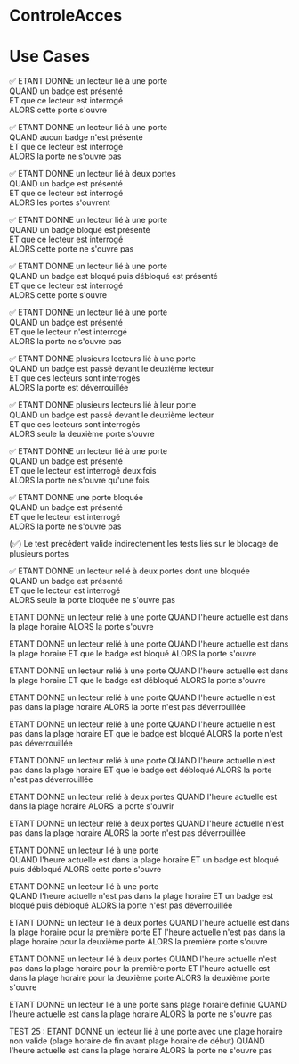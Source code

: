 # ControleAcces

# Use Cases
✅ ETANT DONNE un lecteur lié à une porte  
QUAND un badge est présenté  
ET que ce lecteur est interrogé  
ALORS cette porte s'ouvre

✅ ETANT DONNE un lecteur lié à une porte  
QUAND aucun badge n'est présenté  
ET que ce lecteur est interrogé  
ALORS la porte ne s'ouvre pas

✅ ETANT DONNE un lecteur lié à deux portes  
QUAND un badge est présenté  
ET que ce lecteur est interrogé  
ALORS les portes s'ouvrent

✅ ETANT DONNE un lecteur lié à une porte  
QUAND un badge bloqué est présenté  
ET que ce lecteur est interrogé  
ALORS cette porte ne s'ouvre pas

✅ ETANT DONNE un lecteur lié à une porte  
QUAND un badge est bloqué puis débloqué est présenté  
ET que ce lecteur est interrogé  
ALORS cette porte s'ouvre

✅ ETANT DONNE un lecteur lié à une porte  
QUAND un badge est présenté  
ET que le lecteur n'est interrogé  
ALORS la porte ne s'ouvre pas

✅ ETANT DONNE plusieurs lecteurs lié à une porte  
QUAND un badge est passé devant le deuxième lecteur  
ET que ces lecteurs sont interrogés  
ALORS la porte est déverrouillée

✅ ETANT DONNE plusieurs lecteurs lié à leur porte  
QUAND un badge est passé devant le deuxième lecteur  
ET que ces lecteurs sont interrogés  
ALORS seule la deuxième porte s'ouvre

✅ ETANT DONNE un lecteur lié à une porte  
QUAND un badge est présenté  
ET que le lecteur est interrogé deux fois  
ALORS la porte ne s'ouvre qu'une fois

✅ ETANT DONNE une porte bloquée  
QUAND un badge est présenté  
ET que le lecteur est interrogé  
ALORS la porte ne s'ouvre pas

(✅) Le test précédent valide indirectement les tests liés sur le blocage de plusieurs portes

✅ ETANT DONNE un lecteur relié à deux portes dont une bloquée  
QUAND un badge est présenté  
ET que le lecteur est interrogé  
ALORS seule la porte bloquée ne s'ouvre pas

ETANT DONNE un lecteur relié à une porte
QUAND l'heure actuelle est dans la plage horaire
ALORS la porte s'ouvre

ETANT DONNE un lecteur relié à une porte
QUAND l'heure actuelle est dans la plage horaire
ET que le badge est bloqué
ALORS la porte s'ouvre

ETANT DONNE un lecteur relié à une porte
QUAND l'heure actuelle est dans la plage horaire
ET que le badge est débloqué
ALORS la porte s'ouvre

ETANT DONNE un lecteur relié à une porte
QUAND l'heure actuelle n'est pas dans la plage horaire
ALORS la porte n'est pas déverrouillée

ETANT DONNE un lecteur relié à une porte
QUAND l'heure actuelle n'est pas dans la plage horaire
ET que le badge est bloqué
ALORS la porte n'est pas déverrouillée

ETANT DONNE un lecteur relié à une porte
QUAND l'heure actuelle n'est pas dans la plage horaire
ET que le badge est débloqué
ALORS la porte n'est pas déverrouillée

ETANT DONNE un lecteur relié à deux portes
QUAND l'heure actuelle est dans la plage horaire
ALORS la porte s'ouvrir

ETANT DONNE un lecteur relié à deux portes
QUAND l'heure actuelle n'est pas dans la plage horaire
ALORS la porte n'est pas déverrouillée

ETANT DONNE un lecteur lié à une porte  
QUAND l'heure actuelle est dans la plage horaire
ET un badge est bloqué puis débloqué
ALORS cette porte s'ouvre

ETANT DONNE un lecteur lié à une porte  
QUAND l'heure actuelle n'est pas dans la plage horaire
ET un badge est bloqué puis débloqué
ALORS la porte n'est pas déverrouillée

ETANT DONNE un lecteur lié à deux portes
QUAND l'heure actuelle est dans la plage horaire pour la première porte
ET l'heure actuelle n'est pas dans la plage horaire pour la deuxième porte
ALORS la première porte s'ouvre

ETANT DONNE un lecteur lié à deux portes
QUAND l'heure actuelle n'est pas dans la plage horaire pour la première porte
ET l'heure actuelle est dans la plage horaire pour la deuxième porte
ALORS la deuxième porte s'ouvre

ETANT DONNE un lecteur lié à une porte sans plage horaire définie
QUAND l'heure actuelle est dans la plage horaire
ALORS la porte ne s'ouvre pas

TEST 25 :
ETANT DONNE un lecteur lié à une porte avec une plage horaire non valide (plage horaire de fin avant plage horaire de début)
QUAND l'heure actuelle est dans la plage horaire
ALORS la porte ne s'ouvre pas

